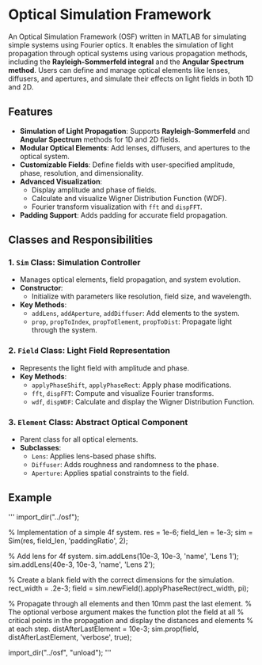# Optical Simulation Framework
An Optical Simulation Framework (OSF) written in MATLAB for simulating simple systems using Fourier optics. It enables the simulation of light propagation through optical systems using various propagation methods, including the **Rayleigh-Sommerfeld integral** and the **Angular Spectrum method**. Users can define and manage optical elements like lenses, diffusers, and apertures, and simulate their effects on light fields in both 1D and 2D.

## Features
- **Simulation of Light Propagation**: Supports **Rayleigh-Sommerfeld** and **Angular Spectrum** methods for 1D and 2D fields.
- **Modular Optical Elements**: Add lenses, diffusers, and apertures to the optical system.
- **Customizable Fields**: Define fields with user-specified amplitude, phase, resolution, and dimensionality.
- **Advanced Visualization**:
  - Display amplitude and phase of fields.
  - Calculate and visualize Wigner Distribution Function (WDF).
  - Fourier transform visualization with `fft` and `dispFFT`.
- **Padding Support**: Adds padding for accurate field propagation.

## Classes and Responsibilities
### 1. **`Sim` Class**: Simulation Controller
- Manages optical elements, field propagation, and system evolution.
- **Constructor**:
  - Initialize with parameters like resolution, field size, and wavelength.
- **Key Methods**:
  - `addLens`, `addAperture`, `addDiffuser`: Add elements to the system.
  - `prop`, `propToIndex`, `propToElement`, `propToDist`: Propagate light through the system.
### 2. **`Field` Class**: Light Field Representation
- Represents the light field with amplitude and phase.
- **Key Methods**:
  - `applyPhaseShift`, `applyPhaseRect`: Apply phase modifications.
  - `fft`, `dispFFT`: Compute and visualize Fourier transforms.
  - `wdf`, `dispWDF`: Calculate and display the Wigner Distribution Function.
### 3. **`Element` Class**: Abstract Optical Component
- Parent class for all optical elements.
- **Subclasses**:
  - `Lens`: Applies lens-based phase shifts.
  - `Diffuser`: Adds roughness and randomness to the phase.
  - `Aperture`: Applies spatial constraints to the field.

## Example
'''
import_dir("../osf");

% Implementation of a simple 4f system.
res = 1e-6; field_len = 1e-3;
sim = Sim(res, field_len, 'paddingRatio', 2);

% Add lens for 4f system.
sim.addLens(10e-3, 10e-3, 'name', 'Lens 1');
sim.addLens(40e-3, 10e-3, 'name', 'Lens 2');

% Create a blank field with the correct dimensions for the simulation.
rect_width = .2e-3;
field = sim.newField().applyPhaseRect(rect_width, pi);

% Propagate through all elements and then 10mm past the last element.
% The optional verbose argument makes the function plot the field at all
% critical points in the propagation and display the distances and elements
% at each step.
distAfterLastElement = 10e-3;
sim.prop(field, distAfterLastElement, 'verbose', true);

import_dir("../osf", "unload");
'''

